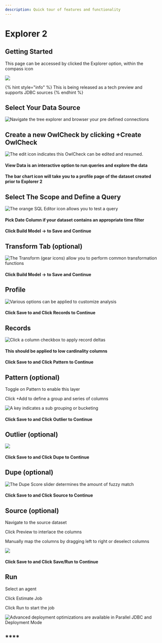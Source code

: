 ```yaml
---
description: Quick tour of features and functionality
---
```


# Explorer 2

## Getting Started

This page can be accessed by clicked the Explorer option, within the compass icon 

![](../.gitbook/assets/screen-shot-2020-05-07-at-6.59.08-pm.png)

{% hint style="info" %}
This is being released as a tech preview and supports JDBC sources
{% endhint %}

## Select Your Data Source

![Navigate the tree explorer and browser your pre defined connections](../.gitbook/assets/screen-shot-2020-05-07-at-7.02.13-pm.png)

## Create a new OwlCheck by clicking +Create OwlCheck

![The edit icon indicates this OwlCheck can be edited and resumed.](../.gitbook/assets/screen-shot-2020-05-07-at-7.04.56-pm.png)

#### **View Data is an interactive option to run queries and explore the data**

#### The bar chart icon will take you to a profile page of the dataset created prior to Explorer 2 

## Select The Scope and Define a Query

![The orange SQL Editor icon allows you to test a query](../.gitbook/assets/screen-shot-2020-05-07-at-7.07.24-pm.png)

#### Pick Date Column if your dataset contains an appropriate time filter 

#### Click Build Model -&gt; to Save and Continue 

## Transform Tab \(optional\)

![The Transform \(gear icons\) allow you to perform common transformation functions ](../.gitbook/assets/screen-shot-2020-05-07-at-7.12.13-pm.png)

#### Click Build Model -&gt; to Save and Continue 

## Profile

![Various options can be applied to customize analysis](../.gitbook/assets/screen-shot-2020-05-07-at-7.13.49-pm.png)

#### Click Save to and Click Records to Continue 

## Records

![Click a column checkbox to apply record deltas](../.gitbook/assets/screen-shot-2020-05-07-at-7.15.19-pm.png)

#### This should be applied to low cardinality columns 

#### Click Save to and Click Pattern to Continue 

## Pattern \(optional\)

Toggle on Pattern to enable this layer

Click +Add to define a group and series of columns 

![A key indicates a sub grouping or bucketing](../.gitbook/assets/screen-shot-2020-05-07-at-7.17.54-pm.png)

#### Click Save to and Click Outlier to Continue 

## Outlier \(optional\)

![](../.gitbook/assets/screen-shot-2020-05-07-at-7.19.25-pm.png)

#### Click Save to and Click Dupe to Continue 

## Dupe \(optional\)

![The Dupe Score slider determines the amount of fuzzy match](../.gitbook/assets/screen-shot-2020-05-07-at-7.21.11-pm.png)

#### Click Save to and Click Source to Continue 

## Source \(optional\)

Navigate to the source dataset

Click Preview to interlace the columns

Manually map the columns by dragging left to right or deselect columns 

![](../.gitbook/assets/screen-shot-2020-05-07-at-7.22.31-pm.png)

#### Click Save to and Click Save/Run to Continue 

## Run

Select an agent

Click Estimate Job

Click Run to start the job

![Advanced deployment optimizations are available in Parallel JDBC and Deployment Mode](../.gitbook/assets/screen-shot-2020-05-07-at-7.24.45-pm.png)

## \*\*\*\*

